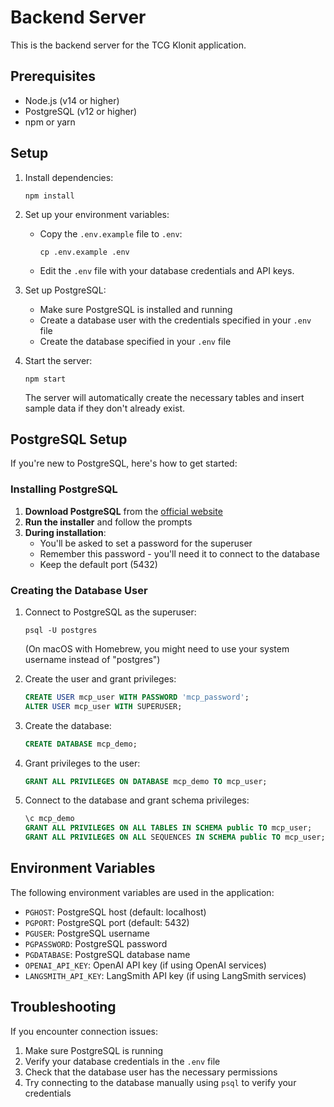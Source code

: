 # Backend Server

This is the backend server for the TCG Klonit application.

## Prerequisites

- Node.js (v14 or higher)
- PostgreSQL (v12 or higher)
- npm or yarn

## Setup

1. Install dependencies:

   ```
   npm install
   ```

2. Set up your environment variables:

   - Copy the `.env.example` file to `.env`:
     ```
     cp .env.example .env
     ```
   - Edit the `.env` file with your database credentials and API keys.

3. Set up PostgreSQL:

   - Make sure PostgreSQL is installed and running
   - Create a database user with the credentials specified in your `.env` file
   - Create the database specified in your `.env` file

4. Start the server:

   ```
   npm start
   ```

   The server will automatically create the necessary tables and insert sample data if they don't already exist.

## PostgreSQL Setup

If you're new to PostgreSQL, here's how to get started:

### Installing PostgreSQL

1. **Download PostgreSQL** from the [official website](https://www.postgresql.org/download/)
2. **Run the installer** and follow the prompts
3. **During installation**:
   - You'll be asked to set a password for the superuser
   - Remember this password - you'll need it to connect to the database
   - Keep the default port (5432)

### Creating the Database User

1. Connect to PostgreSQL as the superuser:

   ```
   psql -U postgres
   ```

   (On macOS with Homebrew, you might need to use your system username instead of "postgres")

2. Create the user and grant privileges:

   ```sql
   CREATE USER mcp_user WITH PASSWORD 'mcp_password';
   ALTER USER mcp_user WITH SUPERUSER;
   ```

3. Create the database:

   ```sql
   CREATE DATABASE mcp_demo;
   ```

4. Grant privileges to the user:

   ```sql
   GRANT ALL PRIVILEGES ON DATABASE mcp_demo TO mcp_user;
   ```

5. Connect to the database and grant schema privileges:
   ```sql
   \c mcp_demo
   GRANT ALL PRIVILEGES ON ALL TABLES IN SCHEMA public TO mcp_user;
   GRANT ALL PRIVILEGES ON ALL SEQUENCES IN SCHEMA public TO mcp_user;
   ```

## Environment Variables

The following environment variables are used in the application:

- `PGHOST`: PostgreSQL host (default: localhost)
- `PGPORT`: PostgreSQL port (default: 5432)
- `PGUSER`: PostgreSQL username
- `PGPASSWORD`: PostgreSQL password
- `PGDATABASE`: PostgreSQL database name
- `OPENAI_API_KEY`: OpenAI API key (if using OpenAI services)
- `LANGSMITH_API_KEY`: LangSmith API key (if using LangSmith services)

## Troubleshooting

If you encounter connection issues:

1. Make sure PostgreSQL is running
2. Verify your database credentials in the `.env` file
3. Check that the database user has the necessary permissions
4. Try connecting to the database manually using `psql` to verify your credentials
